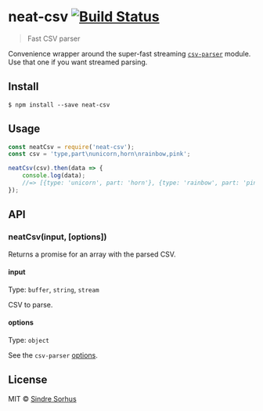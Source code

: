 # neat-csv [![Build Status](https://travis-ci.org/sindresorhus/neat-csv.svg?branch=master)](https://travis-ci.org/sindresorhus/neat-csv)

> Fast CSV parser

Convenience wrapper around the super-fast streaming [`csv-parser`](https://github.com/mafintosh/csv-parser) module. Use that one if you want streamed parsing.


## Install

```
$ npm install --save neat-csv
```


## Usage

```js
const neatCsv = require('neat-csv');
const csv = 'type,part\nunicorn,horn\nrainbow,pink';

neatCsv(csv).then(data => {
	console.log(data);
	//=> [{type: 'unicorn', part: 'horn'}, {type: 'rainbow', part: 'pink'}]
});
```


## API

### neatCsv(input, [options])

Returns a promise for an array with the parsed CSV.

#### input

Type: `buffer`, `string`, `stream`

CSV to parse.

#### options

Type: `object`

See the `csv-parser` [options](https://github.com/mafintosh/csv-parser#usage).


## License

MIT © [Sindre Sorhus](https://sindresorhus.com)
